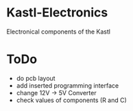 # Kastl-Electronics
Electronical components of the Kastl

# ToDo

* do pcb layout
* add inserted programming interface
* change 12V -> 5V Converter
* check values of components (R and C)
